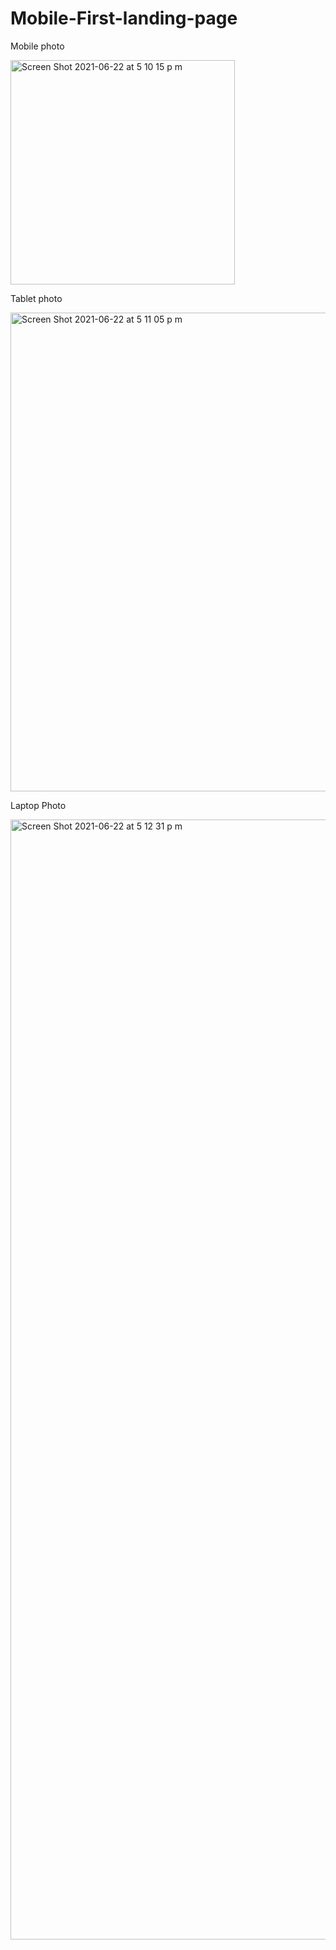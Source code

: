 # Mobile-First-landing-page



Mobile photo

<img width="359" alt="Screen Shot 2021-06-22 at 5 10 15 p m" src="https://user-images.githubusercontent.com/81496381/123006443-4233dd00-d37d-11eb-9d2a-bad3c52d3de5.png">

Tablet photo

<img width="766" alt="Screen Shot 2021-06-22 at 5 11 05 p m" src="https://user-images.githubusercontent.com/81496381/123006479-4fe96280-d37d-11eb-8892-6413f5820e76.png">

Laptop Photo

<img width="1792" alt="Screen Shot 2021-06-22 at 5 12 31 p m" src="https://user-images.githubusercontent.com/81496381/123006495-5a0b6100-d37d-11eb-90e9-eef69cdf6d32.png">
